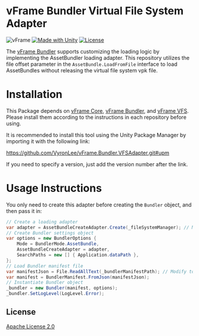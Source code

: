# vFrame Bundler Virtual File System Adapter

![vFrame](https://img.shields.io/badge/vFrame-Bundler_VFSAdapter-blue) [![Made with Unity](https://img.shields.io/badge/Made%20with-Unity-57b9d3.svg?style=flat&logo=unity)](https://unity3d.com) [![License](https://img.shields.io/badge/License-Apache%202.0-brightgreen.svg)](#License)

The [vFrame Bundler](https://github.com/VyronLee/vFrame.Bundler) supports customizing the loading logic by implementing the AssetBundler loading adapter. This repository utilizes the file offset parameter in the `AssetBundle.LoadFromFile` interface to load AssetBundles without releasing the virtual file system vpk file.

# Installation

This Package depends on [vFrame Core](https://github.com/VyronLee/vFrame.Core), [vFrame Bundler](https://github.com/VyronLee/vFrame.Bundler), and [vFrame VFS](https://github.com/VyronLee/vFrame.VFS). Please install them according to the instructions in each repository before using.

It is recommended to install this tool using the Unity Package Manager by importing it with the following link:

https://github.com/VyronLee/vFrame.Bundler.VFSAdapter.git#upm

If you need to specify a version, just add the version number after the link.

# Usage Instructions

You only need to create this adapter before creating the `Bundler` object, and then pass it in:
```csharp
// Create a loading adapter
var adapter = AssetBundleCreateAdapter.Create(_fileSystemManager); // Modify to the actual file system manager
// Create Bundler settings object
var options = new BundlerOptions {
    Mode = BundlerMode.AssetBundle,
    AssetBundleCreateAdapter = adapter,
    SearchPaths = new [] { Application.dataPath },
};
// Load Bundler manifest file
var manifestJson = File.ReadAllText(_bundlerManifestPath); // Modify to the actual manifest file path
var manifest = BundlerManifest.FromJson(manifestJson);
// Instantiate Bundler object
_bundler = new Bundler(manifest, options);
_bundler.SetLogLevel(LogLevel.Error);
```

## License

[Apache License 2.0](https://www.apache.org/licenses/LICENSE-2.0)